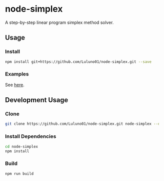 # node-simplex

A step-by-step linear program simplex method solver.

## Usage

### Install

```bash
npm install git+https://github.com/Luluno01/node-simplex.git --save
```

### Examples

See [here](https://github.com/Luluno01/node-simplex/tree/master/src/examples).

## Development Usage

### Clone

```bash
git clone https://github.com/Luluno01/node-simplex.git node-simplex --depth=1
```

### Install Dependencies

```bash
cd node-simplex
npm install
```

### Build

```bash
npm run build
```
